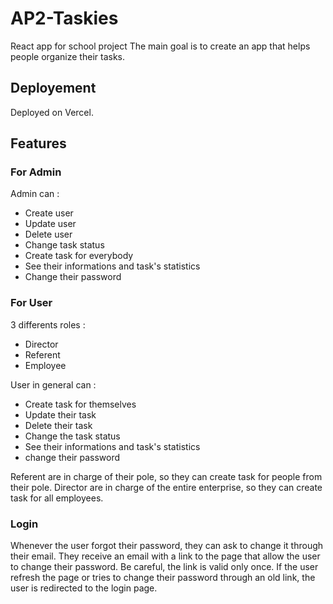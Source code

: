 # AP2-Taskies
React app for school project
The main goal is to create an app that helps people organize their tasks.

## Deployement 
Deployed on Vercel.

## Features

### For Admin 
Admin can :
- Create user
- Update user
- Delete user
- Change task status
- Create task for everybody
- See their informations and task's statistics
- Change their password

### For User
3 differents roles : 
- Director
- Referent
- Employee

User in general can :
- Create task for themselves
- Update their task
- Delete their task
- Change the task status
- See their informations and task's statistics
- change their password

Referent are in charge of their pole, so they can create task for people from their pole. 
Director are in charge of the entire enterprise, so they can create task for all employees.

### Login
Whenever the user forgot their password, they can ask to change it through their email. 
They receive an email with a link to the page that allow the user to change their password. 
Be careful, the link is valid only once. If the user refresh the page or tries to change their password through an old link, the user is redirected to the login page.
